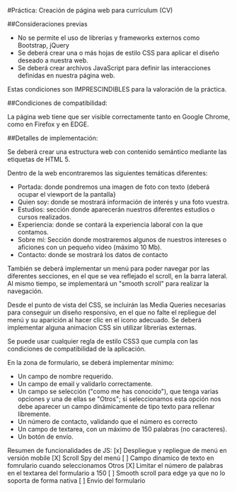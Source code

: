 #Práctica: Creación de página web para currículum (CV)
 
##Consideraciones previas
 
- No se permite el uso de librerías y frameworks externos como Bootstrap, jQuery
- Se deberá crear una o más hojas de estilo CSS para aplicar el diseño deseado a nuestra web.
- Se deberá crear archivos JavaScript para definir las interacciones definidas en nuestra página web.

Estas condiciones son IMPRESCINDIBLES para la valoración de la práctica.
 
##Condiciones de compatibilidad:
 
La página web tiene que ser visible correctamente tanto en Google Chrome, como en Firefox y en EDGE.
 
##Detalles de implementación:
 
Se deberá crear una estructura web con contenido semántico mediante las etiquetas de HTML 5.

Dentro de la web encontraremos las siguientes temáticas diferentes:
- Portada: donde pondremos una imagen de foto con texto (deberá ocupar el viewport de la pantalla}
- Quien soy: donde se mostrará información de interés y una foto vuestra.
- Estudios: sección donde aparecerán nuestros diferentes estudios o cursos realizados.
- Experiencia: donde se contará la experiencia laboral con la que contamos.
- Sobre mí: Sección donde mostraremos algunos de nuestros intereses o aficiones con un pequeño video (máximo 10 Mb).
- Contacto: donde se mostrará los datos de contacto


También se deberá implementar un menú para poder navegar por las diferentes secciones, en el que se vea reflejado el scroll,  en la barra lateral. 
Al mismo tiempo, se implementará un "smooth scroll" para realizar la navegación.

Desde el punto de vista del CSS, se incluirán las Media Queries necesarias para conseguir un diseño responsivo, en el que no falte el repliegue del menú y su aparición al hacer clic en el icono adecuado. Se deberá implementar alguna animacion CSS sin utilizar librerías externas.

Se puede usar cualquier regla de estilo CSS3 que cumpla con las condiciones de compatibilidad de la aplicación.

En la zona de formulario, se deberá implementar mínimo:
- Un campo de nombre requerido.
- Un campo de email y validarlo correctamente.
- Un campo se selección ("como me has conocido"), que tenga varias opciones y una de ellas se "Otros";
  si seleccionamos esta opción nos debe aparecer un campo dinámicamente de tipo texto para rellenar libremente.
- Un número de contacto, validando que el número es correcto
- Un campo de textarea, con un máximo de 150 palabras (no caracteres).
- Un botón de envío.


Resumen de funcionalidades de JS:
[x] Despliegue y repliegue de menú en versión mobile
[X] Scroll Spy del menú
[ ] Campo dinamico de texto en fomrulario cuando seleccionamos Otros
[X] Limitar el número de palabras en el textarea del formulario a 150
[ ] Smooth scroll para edge ya que no lo soporta de forma nativa
[ ] Envio del formulario